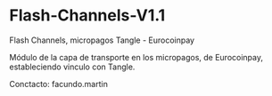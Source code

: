 # Flash-Channels-V1.1

Flash Channels, micropagos Tangle - Eurocoinpay

Módulo de la capa de transporte en los micropagos, de Eurocoinpay, estableciendo vinculo con Tangle.

Conctacto: facundo.martin
